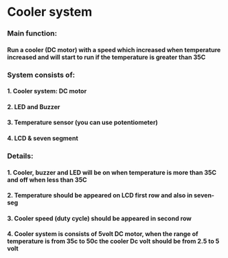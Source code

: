 # Cooler system

### Main function:

#### Run a cooler (DC motor) with a speed which increased when temperature increased and will start to run if the temperature is greater than 35C

### System consists of:
#### 1. Cooler system: DC motor
#### 2. LED and Buzzer
#### 3. Temperature sensor (you can use potentiometer)
#### 4. LCD & seven segment
### Details:
#### 1. Cooler, buzzer and LED will be on when temperature is more than 35C and off when less than 35C
#### 2. Temperature should be appeared on LCD first row and also in seven-seg
#### 3. Cooler speed (duty cycle) should be appeared in second row
#### 4. Cooler system is consists of 5volt DC motor, when the range of temperature is from 35c to 50c the cooler Dc volt should be from 2.5 to 5 volt
